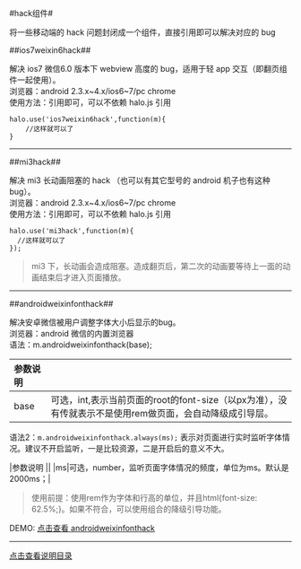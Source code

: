 #hack组件#

将一些移动端的 hack 问题封闭成一个组件，直接引用即可以解决对应的 bug

##ios7weixin6hack##

解决 ios7 微信6.0 版本下 webview 高度的 bug，适用于轻 app 交互（即翻页组件一起使用）。  
浏览器：android 2.3.x~4.x/ios6~7/pc chrome  
使用方法：引用即可，可以不依赖 halo.js 引用

```
halo.use('ios7weixin6hack',function(m){
    //这样就可以了
}
```

-----------------------------------------------------------------------

##mi3hack##

解决 mi3 长动画阻塞的 hack （也可以有其它型号的 android 机子也有这种 bug）。  
浏览器：android 2.3.x~4.x/ios6~7/pc chrome  
使用方法：引用即可，可以不依赖 halo.js 引用

```
halo.use('mi3hack',function(m){
  //这样就可以了
});
```

>mi3 下，长动画会造成阻塞。造成翻页后，第二次的动画要等待上一面的动画结束后才进入页面播放。

----------------------------------------------------------------------

##androidweixinfonthack##

解决安卓微信被用户调整字体大小后显示的bug。  
浏览器：android 微信的内置浏览器  
语法：m.androidweixinfonthack(base);

|参数说明	||
|:----|:----|
|base|可选，int,表示当前页面的root的font-size（以px为准），没有传就表示不是使用rem做页面，会自动降级成引导层。|

语法2：`m.androidweixinfonthack.always(ms);` 表示对页面进行实时监听字体情况。建议不开启监听，一是比较资源，二是开启后的意义不大。

|参数说明	||
|ms|可选，number，监听页面字体情况的频度，单位为ms。默认是2000ms；|

>使用前提：使用rem作为字体和行高的单位，并且html{font-size: 62.5%;}。如果不符合，可以使用组合的降级引导功能。

DEMO: [点击查看 androidweixinfonthack](http://jdc.jd.com/halo/demo/androidweixinfonthack.html)

----------------------------------------------------------------------

[点击查看说明目录](https://github.com/leeenx/halo/blob/master/manual.md)